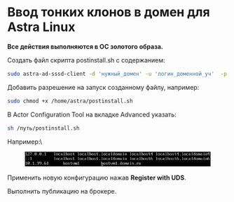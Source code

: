 # Ввод тонких клонов в домен для Astra Linux

**Все действия выполняются в ОС золотого образа.**

Создать файл скрипта postinstall.sh с содержанием:

```bash
sudo astra-ad-sssd-client -d 'нужный_домен' -u 'логин_доменной_уч'  -p 'пароль_доменной_уч' -y ; sudo reboot -h now
```

Добавить разрешение на запуск созданному файлу, например:

```bash
sudo chmod +x /home/astra/postinstall.sh
```

В Actor Configuration Tool на вкладке Advanced указать:

```bash
sh /путь/postinstall.sh
```

Например:\


<figure><img src="../../../.gitbook/assets/image (53).png" alt=""><figcaption></figcaption></figure>

Применить новую конфигурацию нажав **Register with UDS**.

Выполнить публикацию на брокере.
